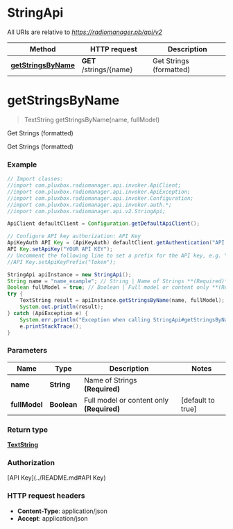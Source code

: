# StringApi

All URIs are relative to *https://radiomanager.pb/api/v2*

Method | HTTP request | Description
------------- | ------------- | -------------
[**getStringsByName**](StringApi.md#getStringsByName) | **GET** /strings/{name} | Get Strings (formatted)


<a name="getStringsByName"></a>
# **getStringsByName**
> TextString getStringsByName(name, fullModel)

Get Strings (formatted)

Get Strings (formatted)

### Example
```java
// Import classes:
//import com.pluxbox.radiomanager.api.invoker.ApiClient;
//import com.pluxbox.radiomanager.api.invoker.ApiException;
//import com.pluxbox.radiomanager.api.invoker.Configuration;
//import com.pluxbox.radiomanager.api.invoker.auth.*;
//import com.pluxbox.radiomanager.api.v2.StringApi;

ApiClient defaultClient = Configuration.getDefaultApiClient();

// Configure API key authorization: API Key
ApiKeyAuth API Key = (ApiKeyAuth) defaultClient.getAuthentication("API Key");
API Key.setApiKey("YOUR API KEY");
// Uncomment the following line to set a prefix for the API key, e.g. "Token" (defaults to null)
//API Key.setApiKeyPrefix("Token");

StringApi apiInstance = new StringApi();
String name = "name_example"; // String | Name of Strings **(Required)**
Boolean fullModel = true; // Boolean | Full model or content only **(Required)**
try {
    TextString result = apiInstance.getStringsByName(name, fullModel);
    System.out.println(result);
} catch (ApiException e) {
    System.err.println("Exception when calling StringApi#getStringsByName");
    e.printStackTrace();
}
```

### Parameters

Name | Type | Description  | Notes
------------- | ------------- | ------------- | -------------
 **name** | **String**| Name of Strings **(Required)** |
 **fullModel** | **Boolean**| Full model or content only **(Required)** | [default to true]

### Return type

[**TextString**](TextString.md)

### Authorization

[API Key](../README.md#API Key)

### HTTP request headers

 - **Content-Type**: application/json
 - **Accept**: application/json

